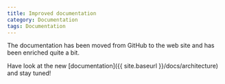 ```yaml
---
title: Improved documentation 
category: Documentation
tags: Documentation
---
```


The documentation has been moved from GitHub to the web site and has been enriched quite a bit.

Have look at the new [documentation]({{ site.baseurl }}/docs/architecture) and stay tuned!